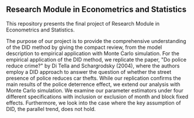 ## Research Module in Econometrics and Statistics

This repository presents the final project of Research Module in Econometrics and Statistics.

The purpose of our project is to provide the comprehensive understanding of the DID method
by giving the compact review, from the model description to empirical application with Monte
Carlo simulation. For the empirical application of the DID method, we replicate the paper,
"Do police reduce crime?" by Di Tella and Schargrodsky (2004), where the authors employ a
DID approach to answer the question of whether the street presence of police reduces car thefts.
While our replication confirms the main results of the police deterrence effect, we extend our
analysis with Monte Carlo simulation. We examine our parameter estimators under four different
specifications with inclusion or exclusion of month and block fixed effects. Furthermore, we
look into the case where the key assumption of DID, the parallel trend, does not hold.


